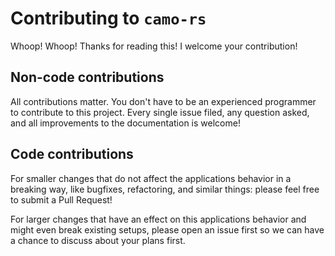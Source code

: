 # Contributing to `camo-rs`

Whoop! Whoop! Thanks for reading this! I welcome your contribution!

## Non-code contributions

All contributions matter. You don't have to be an experienced programmer to contribute to this project. Every single issue filed, any question asked, and all improvements to the documentation is welcome!

## Code contributions

For smaller changes that do not affect the applications behavior in a breaking way, like bugfixes, refactoring, and similar things: please feel free to submit a Pull Request!

For larger changes that have an effect on this applications behavior and might even break existing setups, please open an issue first so we can have a chance to discuss about your plans first.
